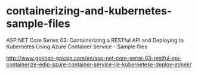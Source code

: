 # containerizing-and-kubernetes-sample-files
ASP.NET Core Series 03: Containerizing a RESTful API and Deploying to Kubernetes Using Azure Container Service - Sample files

http://www.gokhan-gokalp.com/en/asp-net-core-serisi-03-restful-api-containerize-edip-azure-container-service-ile-kubernetese-deploy-etmek/
